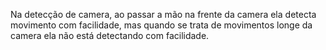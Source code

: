 Na detecção de camera, ao passar a mão na frente da camera ela detecta movimento com facilidade, mas quando se trata de movimentos longe da camera ela não está detectando com facilidade. 
